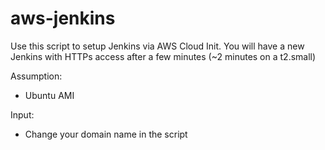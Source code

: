 # aws-jenkins
Use this script to setup Jenkins via AWS Cloud Init. You will have a new Jenkins with HTTPs access after a few minutes (~2 minutes on a t2.small)

Assumption:
- Ubuntu AMI

Input: 
- Change your domain name in the script
